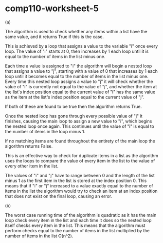 # comp110-worksheet-5

(a)

The algorithm is used to check whether any items within a list have the same value, and it returns True if this is the case.

This is achieved by a loop that assigns a value to the variable "i" once every loop. The value of "i" starts at 0, then increases by 1 each loop until it is equal to the number of items in the list minus one.

Each time a value is assigned to "i" the algorithm will begin a nested loop that assigns a value to "j", starting with a value of 0 that increases by 1 each loop until it becomes equal to the number of items in the list minus one. Every time this nested loop assigns a value to "j" it will check whether the value of "i" is currently not equal to the value of "j", and whether the item at the list's index position equal to the current value of "i" has the same value as the item at the list's index position equal to the current value of "j".

If both of these are found to be true then the algorithm returns True.

Once the nested loop has gone through every possible value of "j" it finishes, causing the main loop to assign a new value to "i", which begins the nested loop once again. This continues until the value of "i" is equal to the number of items in the loop minus 1.

If no matching items are found throughout the entirety of the main loop the algorithm returns False.

This is an effective way to check for duplicate items in a list as the algorithm uses the loops to compare the value of every item in the list to the value of every other item in the list.

The values of "i" and "j" have to range between 0 and the length of the list minus 1 as the first item in the list is stored at the index position 0. This means that if "i" or "j" increased to a value exactly equal to the number of items in the list the algorithm would try to check an item at an index position that does not exist on the final loop, causing an error.




(b)



The worst case running time of the algorithm is quadratic as it has the main loop check every item in the list and each time it does so the nested loop itself checks every item in the list. This means that the algorithm must perform checks equal to the number of items in the list multiplied by the number of items in the list O(n^2).
